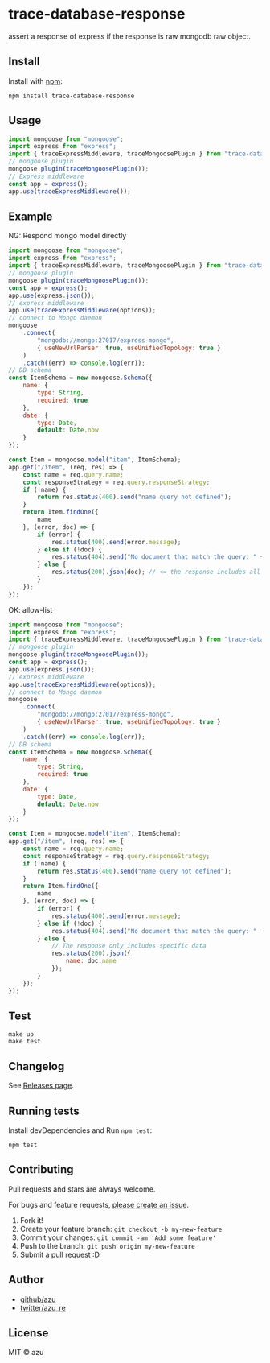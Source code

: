 # trace-database-response

assert a response of express if the response is raw mongodb raw object.

## Install

Install with [npm](https://www.npmjs.com/):

    npm install trace-database-response

## Usage

```js
import mongoose from "mongoose";
import express from "express";
import { traceExpressMiddleware, traceMongoosePlugin } from "trace-database-response";
// mongoose plugin
mongoose.plugin(traceMongoosePlugin());
// Express middleware
const app = express();
app.use(traceExpressMiddleware());
```

## Example

NG: Respond mongo model directly

```js
import mongoose from "mongoose";
import express from "express";
import { traceExpressMiddleware, traceMongoosePlugin } from "trace-database-response";
// mongoose plugin
mongoose.plugin(traceMongoosePlugin());
const app = express();
app.use(express.json());
// express middleware
app.use(traceExpressMiddleware(options));
// connect to Mongo daemon
mongoose
    .connect(
        "mongodb://mongo:27017/express-mongo",
        { useNewUrlParser: true, useUnifiedTopology: true }
    )
    .catch((err) => console.log(err));
// DB schema
const ItemSchema = new mongoose.Schema({
    name: {
        type: String,
        required: true
    },
    date: {
        type: Date,
        default: Date.now
    }
});

const Item = mongoose.model("item", ItemSchema);
app.get("/item", (req, res) => {
    const name = req.query.name;
    const responseStrategy = req.query.responseStrategy;
    if (!name) {
        return res.status(400).send("name query not defined");
    }
    return Item.findOne({
        name
    }, (error, doc) => {
        if (error) {
            res.status(400).send(error.message);
        } else if (!doc) {
            res.status(404).send("No document that match the query: " + name);
        } else {
            res.status(200).json(doc); // <= the response includes all data of mongo model
        }
    });
});
```

OK: allow-list 

```js
import mongoose from "mongoose";
import express from "express";
import { traceExpressMiddleware, traceMongoosePlugin } from "trace-database-response";
// mongoose plugin
mongoose.plugin(traceMongoosePlugin());
const app = express();
app.use(express.json());
// express middleware
app.use(traceExpressMiddleware(options));
// connect to Mongo daemon
mongoose
    .connect(
        "mongodb://mongo:27017/express-mongo",
        { useNewUrlParser: true, useUnifiedTopology: true }
    )
    .catch((err) => console.log(err));
// DB schema
const ItemSchema = new mongoose.Schema({
    name: {
        type: String,
        required: true
    },
    date: {
        type: Date,
        default: Date.now
    }
});

const Item = mongoose.model("item", ItemSchema);
app.get("/item", (req, res) => {
    const name = req.query.name;
    const responseStrategy = req.query.responseStrategy;
    if (!name) {
        return res.status(400).send("name query not defined");
    }
    return Item.findOne({
        name
    }, (error, doc) => {
        if (error) {
            res.status(400).send(error.message);
        } else if (!doc) {
            res.status(404).send("No document that match the query: " + name);
        } else {
            // The response only includes specific data
            res.status(200).json({
                name: doc.name
            }); 
        }
    });
});
```

## Test

    make up
    make test

## Changelog

See [Releases page](https://github.com/azu/trace-database-response/releases).

## Running tests

Install devDependencies and Run `npm test`:

    npm test

## Contributing

Pull requests and stars are always welcome.

For bugs and feature requests, [please create an issue](https://github.com/azu/trace-database-response/issues).

1. Fork it!
2. Create your feature branch: `git checkout -b my-new-feature`
3. Commit your changes: `git commit -am 'Add some feature'`
4. Push to the branch: `git push origin my-new-feature`
5. Submit a pull request :D

## Author

- [github/azu](https://github.com/azu)
- [twitter/azu_re](https://twitter.com/azu_re)

## License

MIT © azu
